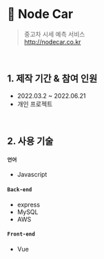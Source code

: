 # :pushpin: Node Car
>중고차 시세 예측 서비스  
>http://nodecar.co.kr 

</br>

## 1. 제작 기간 & 참여 인원
- 2022.03.2 ~ 2022.06.21
- 개인 프로젝트

</br>

## 2. 사용 기술

#### `언어`
  - Javascript

#### `Back-end`
  - express
  - MySQL
  - AWS
#### `Front-end`
  - Vue

</br>

